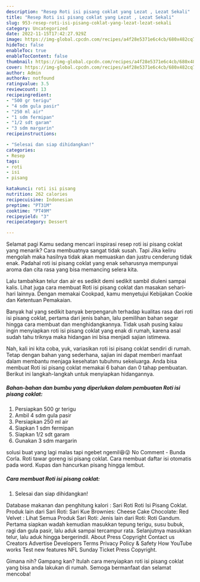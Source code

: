 ```yaml
---
description: "Resep Roti isi pisang coklat yang Lezat , Lezat Sekali"
title: "Resep Roti isi pisang coklat yang Lezat , Lezat Sekali"
slug: 953-resep-roti-isi-pisang-coklat-yang-lezat-lezat-sekali
category: Uncategorized
date: 2022-11-15T17:42:27.929Z
image: https://img-global.cpcdn.com/recipes/a4f28e5371e6c4cb/680x482cq70/roti-isi-pisang-coklat-foto-resep-utama.jpg
hideToc: false
enableToc: true
enableTocContent: false
thumbnail: https://img-global.cpcdn.com/recipes/a4f28e5371e6c4cb/680x482cq70/roti-isi-pisang-coklat-foto-resep-utama.jpg
cover: https://img-global.cpcdn.com/recipes/a4f28e5371e6c4cb/680x482cq70/roti-isi-pisang-coklat-foto-resep-utama.jpg
author: Admin
authorAv: notfound
ratingvalue: 3.5
reviewcount: 13
recipeingredient:
- "500 gr terigu"
- "4 sdm gula pasir"
- "250 ml air"
- "1 sdm fermipan"
- "1/2 sdt garam"
- "3 sdm margarin"
recipeinstructions:

- "Selesai dan siap dihidangkan!"
categories:
- Resep
tags:
- roti
- isi
- pisang

katakunci: roti isi pisang 
nutrition: 262 calories
recipecuisine: Indonesian
preptime: "PT31M"
cooktime: "PT49M"
recipeyield: "3"
recipecategory: Dessert

---
```



Selamat pagi Kamu sedang mencari inspirasi resep roti isi pisang coklat yang menarik? Cara membuatnya sangat tidak susah. Tapi Jika keliru mengolah maka hasilnya tidak akan memuaskan dan justru cenderung tidak enak. Padahal roti isi pisang coklat yang enak seharusnya mempunyai aroma dan cita rasa yang bisa memancing selera kita.


Lalu tambahkan telur dan air es sedikit demi sedikit sambil diuleni sampai kalis. Lihat juga cara membuat Roti isi pisang coklat dan masakan sehari-hari lainnya. Dengan memakai Cookpad, kamu menyetujui Kebijakan Cookie dan Ketentuan Pemakaian.

Banyak hal yang sedikit banyak berpengaruh terhadap kualitas rasa dari roti isi pisang coklat, pertama dari jenis bahan, lalu pemilihan bahan segar hingga cara membuat dan menghidangkannya. Tidak usah pusing kalau ingin menyiapkan roti isi pisang coklat yang enak di rumah, karena asal sudah tahu triknya maka hidangan ini bisa menjadi sajian istimewa.


Nah, kali ini kita coba, yuk, variasikan roti isi pisang coklat sendiri di rumah. Tetap dengan bahan yang sederhana, sajian ini dapat memberi manfaat dalam membantu menjaga kesehatan tubuhmu sekeluarga. Anda bisa membuat Roti isi pisang coklat memakai 6 bahan dan 0 tahap pembuatan. Berikut ini langkah-langkah untuk menyiapkan hidangannya.

<!--inarticleads1-->

##### Bahan-bahan dan bumbu yang diperlukan dalam pembuatan Roti isi pisang coklat:

1. Persiapkan 500 gr terigu
1. Ambil 4 sdm gula pasir
1. Persiapkan 250 ml air
1. Siapkan 1 sdm fermipan
1. Siapkan 1/2 sdt garam
1. Gunakan 3 sdm margarin


solusi buat yang lagi malas tapi ngebet ngemil😆😜 No Comment - Bunda Corla. Roti tawar goreng isi pisang coklat. Cara membuat daftar isi otomatis pada word. Kupas dan hancurkan pisang hingga lembut. 

<!--inarticleads2-->

##### Cara membuat Roti isi pisang coklat:


1. Selesai dan siap dihidangkan!

Database makanan dan penghitung kalori : Sari Roti Roti Isi Pisang Coklat. Produk lain dari Sari Roti: Sari Kue Brownies: Cheese Cake Chocolate: Red Velvet : Lihat Semua Produk Sari Roti: Jenis lain dari Roti: Roti Gandum. Pertama siapkan wadah kemudian masukkan tepung terigu, susu bubuk, ragi dan gula pasir, lalu aduk sampai tercampur rata. Selanjutnya masukkan telur, lalu aduk hingga bergerindil. About Press Copyright Contact us Creators Advertise Developers Terms Privacy Policy &amp; Safety How YouTube works Test new features NFL Sunday Ticket Press Copyright. 

Gimana nih? Gampang kan? Itulah cara menyiapkan roti isi pisang coklat yang bisa anda lakukan di rumah. Semoga bermanfaat dan selamat mencoba!
